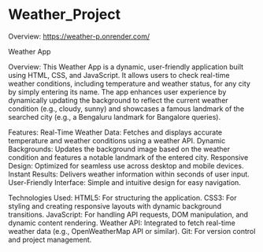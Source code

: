 # Weather_Project
Overview: https://weather-p.onrender.com/

Weather App

Overview:
This Weather App is a dynamic, user-friendly application built using HTML, CSS, and JavaScript. It allows users to check real-time weather conditions, including temperature and weather status, for any city by simply entering its name. The app enhances user experience by dynamically updating the background to reflect the current weather condition (e.g., cloudy, sunny) and showcases a famous landmark of the searched city (e.g., a Bengaluru landmark for Bangalore queries).

Features:
Real-Time Weather Data: Fetches and displays accurate temperature and weather conditions using a weather API.
Dynamic Backgrounds: Updates the background image based on the weather condition and features a notable landmark of the entered city.
Responsive Design: Optimized for seamless use across desktop and mobile devices.
Instant Results: Delivers weather information within seconds of user input.
User-Friendly Interface: Simple and intuitive design for easy navigation.

Technologies Used:
HTML5: For structuring the application.
CSS3: For styling and creating responsive layouts with dynamic background transitions.
JavaScript: For handling API requests, DOM manipulation, and dynamic content rendering.
Weather API: Integrated to fetch real-time weather data (e.g., OpenWeatherMap API or similar).
Git: For version control and project management.
